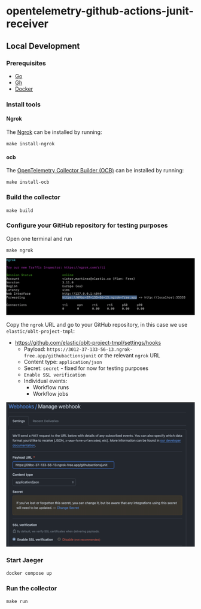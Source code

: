 # opentelemetry-github-actions-junit-receiver


## Local Development

### Prerequisites

- [Go](https://golang.org/dl/)
- [Gh](https://cli.github.com/)
- [Docker](https://docs.docker.com/get-docker/)

### Install tools

#### Ngrok

The [Ngrok](https://ngrok.com/download/) can be installed by running:

```shell
make install-ngrok
```

#### ocb

The [OpenTelemetry Collector Builder (OCB)](https://opentelemetry.io/docs/collector/custom-collector/#step-1---install-the-builder) can be installed by running:

```shell
make install-ocb
```

### Build the collector

```shell
make build
```

### Configure your GitHub repository for testing purposes

Open one terminal and run

```shell
make ngrok
```

<img src="./docs/images/ngrok.png" width="512"/>

Copy the `ngrok` URL and go to your GitHub repository, in this case we use `elastic/oblt-project-tmpl`:

* https://github.com/elastic/oblt-project-tmpl/settings/hooks
  * Payload: `https://3012-37-133-56-13.ngrok-free.app/githubactionsjunit` or the relevant `ngrok` URL
  * Content type: `application/json`
  * Secret: `secret` - fixed for now for testing purposes
  * `Enable SSL verification`
  * Individual events:
    * Workflow runs
    * Workflow jobs

<img src="./docs/images/webhook.png" width="512"/>


### Start Jaeger

```shell
docker compose up
```

### Run the collector

```shell
make run
```
